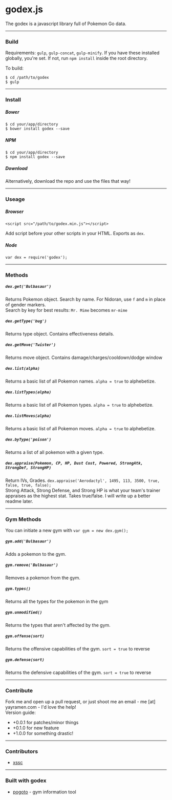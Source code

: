 # godex.js
The godex is a javascript library full of Pokemon Go data.

---

### Build

Requirements: `gulp`, `gulp-concat`, `gulp-minify`.
If you have these installed globally, you're set. If not, run `npm install` inside the root directory.

To build:
```
$ cd /path/to/godex
$ gulp
```

---

### Install
##### Bower   
```
$ cd your/app/directory
$ bower install godex --save
```
##### NPM
```
$ cd your/app/directory
$ npm install godex --save
```
##### Download
Alternatively, download the repo and use the files that way!

---

### Useage

##### Browser
```
<script src="/path/to/godex.min.js"></script>
```
Add script before your other scripts in your HTML. Exports as `dex`.

##### Node
`var dex = require('godex');`

---

### Methods
##### `dex.get('Bulbasaur')`
Returns Pokemon object. Search by name. For Nidoran, use `f` and `m` in place of gender markers.   
Search by key for best results: `Mr. Mime` becomes `mr-mime`

##### `dex.getType('bug')`
Returns type object. Contains effectiveness details.

##### `dex.getMove('Twister')`
Returns move object. Contains damage/charges/cooldown/dodge window

##### `dex.list(alpha)`
Returns a basic list of all Pokemon names. `alpha = true` to alphebetize.

##### `dex.listTypes(alpha)`
Returns a basic list of all Pokemon types. `alpha = true` to alphebetize.

##### `dex.listMoves(alpha)`
Returns a basic list of all Pokemon moves. `alpha = true` to alphebetize.

##### `dex.byType('poison')`
Returns a list of all pokemon with a given type.

##### `dex.appraise(Pokemon, CP, HP, Dust Cost, Powered, StrongAtk, StrongDef, StrongHP)`
Return IVs, Grades. `dex.appraise('Aerodactyl', 1495, 113, 3500, true, false, true, false);`  
Strong Attack, Strong Defense, and Strong HP is what your team's trainer appraises as the highest stat. Takes true/false. I will write up a better readme later.

---

### Gym Methods
You can initiate a new gym with `var gym = new dex.gym();`

##### `gym.add('Bulbasaur')`
Adds a pokemon to the gym.

##### `gym.remove('Bulbasaur')`
Removes a pokemon from the gym.

##### `gym.types()`
Returns all the types for the pokemon in the gym

##### `gym.unmodified()`
Returns the types that aren't affected by the gym.

##### `gym.offense(sort)`
Returns the offensive capabilities of the gym. `sort = true` to reverse

##### `gym.defense(sort)`
Returns the defensive capabilities of the gym. `sort = true` to reverse

---

### Contribute

Fork me and open up a pull request, or just shoot me an email - me [at] yayramen.com - I'd love the help!   
Version guide:

- +0.0.1 for patches/minor things
- +0.1.0 for new feature
- +1.0.0 for something drastic!


---


### Contributors

- [xssc](https://github.com/xssc)

---

### Built with godex

- [pogoto](http://pogo.to) - gym information tool
